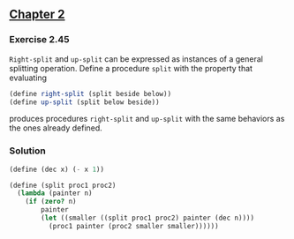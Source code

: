 ## [Chapter 2](../index.md#2-Building-Abstractions-with-Data)

### Exercise 2.45

`Right-split` and `up-split` can be expressed as instances of a general splitting operation. Define a procedure `split` with the property that evaluating

```scheme
(define right-split (split beside below))
(define up-split (split below beside))
```

produces procedures `right-split` and `up-split` with the same behaviors as the ones already defined.

### Solution

```scheme
(define (dec x) (- x 1))
```

```scheme
(define (split proc1 proc2)
  (lambda (painter n)
    (if (zero? n)
        painter
        (let ((smaller ((split proc1 proc2) painter (dec n))))
          (proc1 painter (proc2 smaller smaller))))))
```

